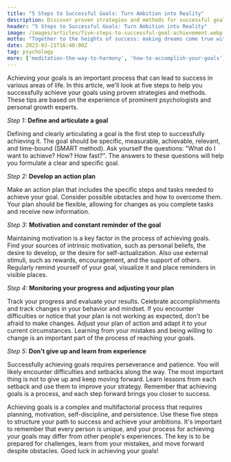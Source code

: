 ```yaml
---
title: "5 Steps to Successful Goals: Turn Ambition into Reality"
description: Discover proven strategies and methods for successful goals, get inspired on the path to success, and transform your life with our expert advice!
header: "5 Steps to Successful Goals: Turn Ambition into Reality"
image: /images/articles/five-steps-to-successful-goal-achievement.webp
motto: "Together to the heights of success: making dreams come true with every tip you read!"
date: 2023-03-21T16:40:00Z
tag: psychology
more: ['meditation-the-way-to-harmony', 'how-to-accomplish-your-goals']
---
```

Achieving your goals is an important process that can lead to success in various areas of life. In this article, we'll look at five steps to help you successfully achieve your goals using proven strategies and methods. These tips are based on the experience of prominent psychologists and personal growth experts.

  
_Step 1:_ **Define and articulate a goal**

Defining and clearly articulating a goal is the first step to successfully achieving it. The goal should be specific, measurable, achievable, relevant, and time-bound (SMART method). Ask yourself the questions: "What do I want to achieve? How? How fast?". The answers to these questions will help you formulate a clear and specific goal.

  
_Step 2:_ **Develop an action plan**

Make an action plan that includes the specific steps and tasks needed to achieve your goal. Consider possible obstacles and how to overcome them. Your plan should be flexible, allowing for changes as you complete tasks and receive new information.

  
_Step 3:_ **Motivation and constant reminder of the goal**

Maintaining motivation is a key factor in the process of achieving goals. Find your sources of intrinsic motivation, such as personal beliefs, the desire to develop, or the desire for self-actualization. Also use external stimuli, such as rewards, encouragement, and the support of others. Regularly remind yourself of your goal, visualize it and place reminders in visible places.

  
_Step 4:_ **Monitoring your progress and adjusting your plan**

Track your progress and evaluate your results. Celebrate accomplishments and track changes in your behavior and mindset. If you encounter difficulties or notice that your plan is not working as expected, don't be afraid to make changes. Adjust your plan of action and adapt it to your current circumstances. Learning from your mistakes and being willing to change is an important part of the process of reaching your goals.

  
_Step 5:_ **Don't give up and learn from experience**


Successfully achieving goals requires perseverance and patience. You will likely encounter difficulties and setbacks along the way. The most important thing is not to give up and keep moving forward. Learn lessons from each setback and use them to improve your strategy. Remember that achieving goals is a process, and each step forward brings you closer to success.

  
Achieving goals is a complex and multifactorial process that requires planning, motivation, self-discipline, and persistence. Use these five steps to structure your path to success and achieve your ambitions. It's important to remember that every person is unique, and your process for achieving your goals may differ from other people's experiences. The key is to be prepared for challenges, learn from your mistakes, and move forward despite obstacles. Good luck in achieving your goals!
